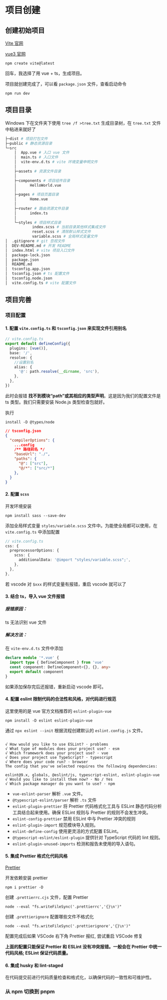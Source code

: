 # 项目创建

## 创建初始项目

[Vite 官网](https://cn.vitejs.dev/guide/)

[vue3 官网](https://cn.vuejs.org/guide/introduction.html)

```
npm create vite@latest
```

回车，我选择了用 vue + ts，生成项目。

项目就创建完成了，可以看 `package.json` 文件，查看启动命令

```
npm run dev
```

## 项目目录

Windows 下在文件夹下使用 `tree /f >tree.txt` 生成目录树，在 `tree.txt` 文件中粘进来就好了

```bash
├─dist # 项目打包文件
├─public # 静态资源目录
└─src
    │  App.vue # 入口 vue 文件
    │  main.ts # 入口文件
    │  vite-env.d.ts # vite 环境变量申明文件
    │
    ├─assets # 资源文件目录
    │
    ├─components # 项目组件目录
    │      HelloWorld.vue
    │
    ├─pages # 项目页面目录
    │      Home.vue
    │
    ├─router # 路由资源文件目录
    │      index.ts
    │
    └─styles # 项目样式目录
            index.scss # 当前目录其他样式集成文件
            reset.scss # 清除默认样式文件
            variable.scss # 全局样式变量文件
│  .gitignore # git 忽视文件
│  DEV-README.md # 开发 README
│  index.html # vite 项目入口文件
│  package-lock.json
│  package.json
│  README.md
│  tsconfig.app.json
│  tsconfig.json # ts 配置文件
│  tsconfig.node.json
│  vite.config.ts # vite 配置文件
```

## 项目完善

### 项目配置

#### 1. 配置 `vite.config.ts` 和 `tsconfig.json` 来实现文件引用别名

```ts
// vite.config.ts
export default defineConfig({
  plugins: [vue()],
  base: '/',
  resolve: {
    //设置别名
    alias: {
      '@': path.resolve(__dirname, 'src'),
    },
  },
})
```

此时会报错 **找不到模块“path”或其相应的类型声明**。这是因为我们的配置文件是 ts 类型。我们只需要安装 Node.js 类型检查包就好。

执行

```
install -D @types/node
```

```json
// tsconfig.json
{
  "compilerOptions": {
    ...config
    /** 路径别名 */
    "baseUrl": "./",
    "paths": {
      "@": ["src"],
      "@/*": ["src/*"]
    },
  }
}
```

#### 2. 配置 `scss`

开发环境安装

```
npm install sass --save-dev
```

添加全局样式变量 `styles/variable.scss` 文件中。为能使全局都可以使用，在 `vite.config.ts` 中添加配置

```ts
// vite.config.ts
css: {
  preprocessorOptions: {
    scss: {
      additionalData: '@import "styles/variable.scss";',
    },
  },
},
```

若 vscode 对 `$xxx` 的样式变量有报错，重启 vscode 就可以了

#### 3. 结合 ts，导入 vue 文件报错

##### 报错原因：

ts 无法识别 vue 文件

##### 解决方法：

在 `vite-env.d.ts` 文件中添加

```ts
declare module '*.vue' {
  import type { DefineComponent } from 'vue'
  const component: DefineComponent<{}, {}, any>
  export default component
}
```

如果添加保存完后还报错，重新启动 vscode 即可。

#### 4. 配置 eslint 限制代码的合法性和风格，对代码进行规范

这里使用的是 vue 官方文档推荐的 `eslint-plugin-vue`

```
npm install -D eslint eslint-plugin-vue
```

通过 `npx eslint --init` 根据流程创建默认的 `eslint.config.js` 文件。

```text

√ How would you like to use ESLint? · problems
√ What type of modules does your project use? · esm
√ Which framework does your project use? · vue
√ Does your project use TypeScript? · typescript
√ Where does your code run? · browser
The config that you've selected requires the following dependencies:

eslint@9.x, globals, @eslint/js, typescript-eslint, eslint-plugin-vue
√ Would you like to install them now? · No / Yes
√ Which package manager do you want to use? · npm
```

- `vue-eslint-parser` 解析 `.vue` 文件。
- `@typescript-eslint/parser` 解析 `.ts` 文件
- `eslint-plugin-prettier` 将 Prettier 代码格式化工具与 ESLint 静态代码分析工具结合起来使用。确保 ESLint 规则与 Prettier 的规则不会发生冲突。
- `eslint-config-prettier` 禁用 ESLint 中与 Prettier 冲突的规则
- `eslint-plugin-import` 规范模块导入规则。
- `eslint-define-config` 使用更灵活的方式配置 ESLint。
- `@typescript-eslint/eslint-plugin` 提供针对 TypeScript 代码的 lint 规则。
- `eslint-plugin-unused-imports` 检测和报告未使用的导入语句。

#### 5. 集成 Prettier 格式化代码风格

[Prettier](https://www.prettier.cn/docs/install.html)

开发依赖安装 prettier

```
npm i prettier -D
```

创建 `.prettierrc.cjs` 文件，配置 Prettier

```
node --eval "fs.writeFileSync('.prettierrc','{}\n')"
```

创建 `.prettierignore` 配置哪些文件不格式化

```
node --eval "fs.writeFileSync('.prettierignore','{}\n')"
```

配置完成后如果 VSCode 右下角 Prettier 报红, 尝试重启 VSCode 修复

**上面的配置只能保证 Prettier 和 ESLint 没有冲突报错。一般会在 Prettier 中统一代码风格; ESLint 保证代码质量。**

#### 6. 集成 husky 和 lint-staged

在代码提交前进行代码质量检查和格式化，以确保代码的一致性和可维护性。

### 从 npm 切换到 pnpm
